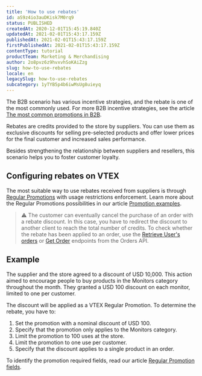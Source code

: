 ```yaml
---
title: 'How to use rebates'
id: aS9z4io3auDKisk7M0rq9
status: PUBLISHED
createdAt: 2020-12-01T15:45:19.840Z
updatedAt: 2021-02-01T15:43:17.159Z
publishedAt: 2021-02-01T15:43:17.159Z
firstPublishedAt: 2021-02-01T15:43:17.159Z
contentType: tutorial
productTeam: Marketing & Merchandising
author: 2o8pvz6z9hvxvhSoKAiZzg
slug: how-to-use-rebates
locale: en
legacySlug: how-to-use-rebates
subcategory: 1yTYB5p4b6iwMsUg8uieyq
---
```


The B2B scenario has various incentive strategies, and the rebate is one of the most commonly used. For more B2B incentive strategies, see the article [The most common promotions in B2B](https://help.vtex.com/en/tutorial/the-most-common-promotions-in-b2b--XoM951AzUIvfaH71UdANf).

Rebates are credits provided to the store by suppliers. You can use them as exclusive discounts for selling pre-selected products and offer lower prices for the final customer and increased sales performance.

Besides strengthening the relationship between suppliers and resellers, this scenario helps you to foster customer loyalty.

## Configuring rebates on VTEX

The most suitable way to use rebates received from suppliers is through [Regular Promotions](https://help.vtex.com/en/tracks/promotions--6asfF1vFYiZgTQtOzwJchR/7FjbeZdE2KMwk5L1t98pZI) with usage restrictions enforcement. Learn more about the Regular Promotions possibilities in our article [Promotion examples](https://help.vtex.com/en/tutorial/promotion-examples--5A8UTc7knvAscxo7e7rMFD).

>⚠️ The customer can eventually cancel the purchase of an order with a rebate discount. In this case, you have to redirect the discount to another client to reach the total number of credits. To check whether the rebate has been applied to an order, use the <a href = "https://developers.vtex.com/vtex-developer-docs/reference/user-orders#userorderslist">Retrieve User's orders</a> or [Get Order](https://developers.vtex.com/vtex-developer-docs/reference/orders#getorder) endpoints from the Orders API.

## Example

The supplier and the store agreed to a discount of USD 10,000. This action aimed to encourage people to buy products in the Monitors category throughout the month. They granted a USD 100 discount on each monitor, limited to one per customer.

The discount will be applied as a VTEX Regular Promotion. To determine the rebate, you have to:

1. Set the promotion with a nominal discount of USD 100.
2. Specify that the promotion only applies to the Monitors category.
3. Limit the promotion to 100 uses at the store.
4. Limit the promotion to one use per customer.
5. Specify that the discount applies to a single product in an order.

To identify the promotion required fields, read our article [Regular Promotion fields](https://help.vtex.com/en/tutorial/regular-promotion--tutorials_327). 
